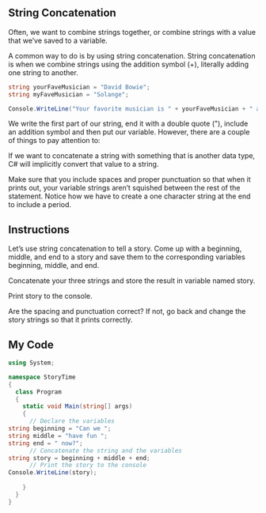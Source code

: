 ## String Concatenation

Often, we want to combine strings together, or combine strings with a value that we’ve saved to a variable.

A common way to do is by using string concatenation. String concatenation is when we combine strings using the addition symbol (+), literally adding one string to another.
```c#
string yourFaveMusician = "David Bowie";
string myFaveMusician = "Solange";

Console.WriteLine("Your favorite musician is " + yourFaveMusician + " and mine is " + myFaveMusician + ".");
```
We write the first part of our string, end it with a double quote ("), include an addition symbol and then put our variable. However, there are a couple of things to pay attention to:

If we want to concatenate a string with something that is another data type, C# will implicitly convert that value to a string.

Make sure that you include spaces and proper punctuation so that when it prints out, your variable strings aren’t squished between the rest of the statement. Notice how we have to create a one character string at the end to include a period.

## Instructions

Let’s use string concatenation to tell a story. Come up with a beginning, middle, and end to a story and save them to the corresponding variables beginning, middle, and end.

Concatenate your three strings and store the result in variable named story.

Print story to the console.

Are the spacing and punctuation correct? If not, go back and change the story strings so that it prints correctly.

## My Code
```c#
using System;

namespace StoryTime
{
  class Program
  {
    static void Main(string[] args)
    {
      // Declare the variables
string beginning = "Can we ";
string middle = "have fun ";
string end = " now?";
      // Concatenate the string and the variables
string story = beginning + middle + end;
      // Print the story to the console 
Console.WriteLine(story);
        
    }
  }
}

```
